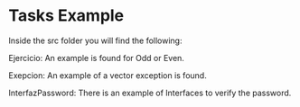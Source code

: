 # Tasks Example
Inside the src folder you will find the following:

Ejercicio: An example is found for Odd or Even.

Exepcion: An example of a vector exception is found.

InterfazPassword: There is an example of Interfaces to verify the password.

